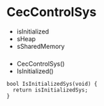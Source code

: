 # CecControlSys

- isInitialized
- sHeap
- sSharedMemory
###
- CecControlSys()
- IsInitialized()

```
bool IsInitializedSys(void) {
  return isInitializedSys;
}
```